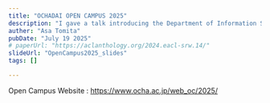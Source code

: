 ```yaml
---
title: "OCHADAI OPEN CAMPUS 2025"
description: "I gave a talk introducing the Department of Information Science."
auther: "Asa Tomita"
pubDate: "July 19 2025"
# paperUrl: "https://aclanthology.org/2024.eacl-srw.14/"
slideUrl: "OpenCampus2025_slides"
tags: []

---
```


Open Campus Website : https://www.ocha.ac.jp/web_oc/2025/



